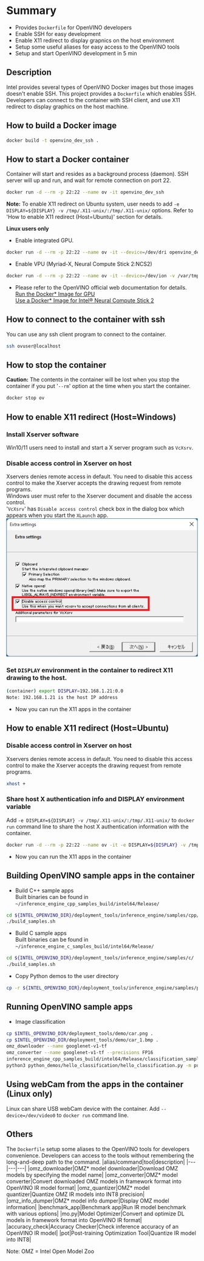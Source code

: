 # Summary
- Provides `Dockerfile` for OpenVINO developers
- Enable SSH for easy development
- Enable X11 redirect to display grapnics on the host environment
- Setup some useful aliases for easy access to the OpenVINO tools
- Setup and start OpenVINO development in 5 min

## Description
Intel provides several types of OpenVINO Docker images but those images doesn't enable SSH. This project provides a `Dockerfile` which enables SSH. Developers can connect to the container with SSH client, and use X11 redirect to display graphics on the host machine.  



## How to build a Docker image
```sh
docker build -t openvino_dev_ssh .
```

## How to start a Docker container
Container will start and resides as a background process (daemon). SSH server will up and run, and wait for remote connection on port 22.
```sh
docker run -d --rm -p 22:22 --name ov -it openvino_dev_ssh
```
**Note:** To enable X11 redirect on Ubuntu system, user needs to add `-e DISPLAY=${DISPLAY} -v /tmp/.X11-unix/:/tmp/.X11-unix/` options. Refer to 'How to enable X11 redirect (Host=Ubuntu)' section for details.

**Linux users only**
- Enable integrated GPU.  
```sh
docker run -d --rm -p 22:22 --name ov -it --device=/dev/dri openvino_dev_ssh
```
- Enable VPU (Myriad-X, Neural Compute Stick 2:NCS2)
```sh
docker run -d --rm -p 22:22 --name ov -it --device=/dev/ion -v /var/tmp:/var/tmp openvino_dev_ssh
```
- Please refer to the OpenVINO official web documentation for details.  
[Run the Docker* Image for GPU](https://docs.openvino.ai/latest/openvino_docs_install_guides_installing_openvino_docker_linux.html#run-the-docker-image-for-gpu)  
[Use a Docker* Image for Intel® Neural Compute Stick 2](https://docs.openvino.ai/latest/openvino_docs_install_guides_installing_openvino_docker_linux.html#use-a-docker-image-for-intel-neural-compute-stick-2)
## How to connect to the container with ssh
You can use any ssh client program to connect to the container.  
```sh
ssh ovuser@localhost
```

## How to stop the container
**Caution:** The contents in the container will be lost when you stop the container if you put '`--rm`' option at the time when you start the container.
```sh
docker stop ov
```

## How to enable X11 redirect (Host=Windows)

### Install Xserver software
Win10/11 users need to install and start a X server program such as `VcXsrv`.  

### Disable access control in Xserver on host
Xservers denies remote access in default. You need to disable this access control to make the Xserver accepts the drawing request from remote programs.  
Windows user must refer to the Xserver document and disable the access control.  
'`VcXsrv`' has `Disable access control` check box in the dialog box which appears when you start the `XLaunch` app.    
![Xlaunch](resources/xlaunch.png)  

### Set `DISPLAY` environment in the container to redirect X11 drawing to the host.
```sh
(container) export DISPLAY=192.168.1.21:0.0
Note: 192.168.1.21 is the host IP address
```
- Now you can run the X11 apps in the container

## How to enable X11 redirect (Host=Ubuntu)

### Disable access control in Xserver on host
Xservers denies remote access in default. You need to disable this access control to make the Xserver accepts the drawing request from remote programs.  
```sh
xhost +
```

### Share host X authentication info and DISPLAY environment variable
Add `-e DISPLAY=${DISPLAY} -v /tmp/.X11-unix/:/tmp/.X11-unix/` to `docker run` command line to share the host X authentication information with the container.

```sh
docker run -d --rm -p 22:22 --name ov -it -e DISPLAY=${DISPLAY} -v /tmp/.X11-unix/:/tmp/.X11-unix/ openvino_dev_ssh
```
- Now you can run the X11 apps in the container


## Building OpenVINO sample apps in the container  

- Build C++ sample apps  
Built binaries can be found in `~/inference_engine_cpp_samples_build/intel64/Release/`
```sh
cd ${INTEL_OPENVINO_DIR}/deployment_tools/inference_engine/samples/cpp/
./build_samples.sh 
```
- Build C sample apps  
Built binaries can be found in `~/inference_engine_c_samples_build/intel64/Release/`
```sh
cd ${INTEL_OPENVINO_DIR}/deployment_tools/inference_engine/samples/c/
./build_samples.sh 
```
-  Copy Python demos to the user directory  
```sh
cp -r ${INTEL_OPENVINO_DIR}/deployment_tools/inference_engine/samples/python/ ~/python_demos
```

## Running OpenVINO sample apps
- Image classification  
```sh
cp $INTEL_OPENVINO_DIR/deployment_tools/demo/car.png .
cp $INTEL_OPENVINO_DIR/deployment_tools/demo/car_1.bmp .
omz_downloader --name googlenet-v1-tf
omz_converter --name googlenet-v1-tf --precisions FP16
inference_engine_cpp_samples_build/intel64/Release/classification_sample_async -m public/googlenet-v1-tf/FP16/googlenet-v1-tf.xml -i car.png 
python3 python_demos/hello_classification/hello_classification.py -m public/googlenet-v1-tf/FP16/googlenet-v1-tf.xml -i car.png 

```

## Using webCam from the apps in the container (Linux only) 
Linux can share USB webCam device with the container.
Add `--device=/dev/video0` to `docker run` command line.


## Others
The `Dockerfile` setup some aliases to the OpenVINO tools for developers convenience. Developers can access to the tools without remembering the long-and-deep path to the command.
|alias/command|tool|description|
|---|---|---|
|omz_downloader|OMZ* model downloader|Download OMZ models by specifying the model name|
|omz_converter|OMZ* model converter|Convert downloaded OMZ models in framework format into OpenVINO IR model format|
|omz_quantizer|OMZ* model quantizer|Quantize OMZ IR models into INT8 precision|
|omz_info_dumper|OMZ* model info dumper|Display OMZ model information|
|benchmark_app|Benchmark app|Run IR model benchmark with various options|
|mo.py|Model Optimizer|Convert and optimize DL models in framework format into OpenVINO IR format|
|accuracy_check|Accuracy Checker|Check inference accuracy of an OpenVINO IR model|
|pot|Post-training Optimization Tool|Quantize IR model into INT8|

Note: OMZ = Intel Open Model Zoo
